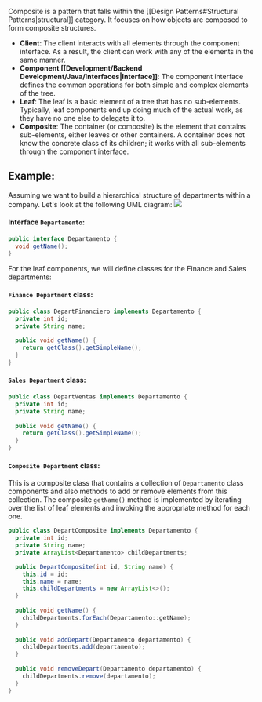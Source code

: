 Composite is a pattern that falls within the [[Design Patterns#Structural Patterns|structural]] category. It focuses on how objects are composed to form composite structures.
- **Client**: The client interacts with all elements through the component interface. As a result, the client can work with any of the elements in the same manner.
- **Component [[Development/Backend Development/Java/Interfaces|Interface]]**: The component interface defines the common operations for both simple and complex elements of the tree.
- **Leaf**: The leaf is a basic element of a tree that has no sub-elements. Typically, leaf components end up doing much of the actual work, as they have no one else to delegate it to.
- **Composite**: The container (or composite) is the element that contains sub-elements, either leaves or other containers. A container does not know the concrete class of its children; it works with all sub-elements through the component interface.
## Example:
Assuming we want to build a hierarchical structure of departments within a company. Let's look at the following UML diagram:
![](https://t12904266.p.clickup-attachments.com/t12904266/595191a5-0d6d-4392-979f-99d5ea5ee076/image.png)
#### Interface `Departamento`:
```java
public interface Departamento {
  void getName();
}
```
For the leaf components, we will define classes for the Finance and Sales departments:
#### `Finance Department` class:
```java
public class DepartFinanciero implements Departamento {
  private int id;
  private String name;
  
  public void getName() {
    return getClass().getSimpleName();
  }
}
```
#### `Sales Department` class:
```java
public class DepartVentas implements Departamento {
  private int id;
  private String name;
  
  public void getName() {
    return getClass().getSimpleName();
  }
}
```
#### `Composite Department` class:
This is a composite class that contains a collection of `Departamento` class components and also methods to add or remove elements from this collection. The composite `getName()` method is implemented by iterating over the list of leaf elements and invoking the appropriate method for each one.
```java
public class DepartComposite implements Departamento {
  private int id;
  private String name;
  private ArrayList<Departamento> childDepartments;

  public DepartComposite(int id, String name) {
    this.id = id;
    this.name = name;
    this.childDepartments = new ArrayList<>();
  }
  
  public void getName() {
    childDepartments.forEach(Departamento::getName);
  }
  
  public void addDepart(Departamento departamento) {
    childDepartments.add(departamento);
  }
  
  public void removeDepart(Departamento departamento) {
    childDepartments.remove(departamento);
  }
}
```